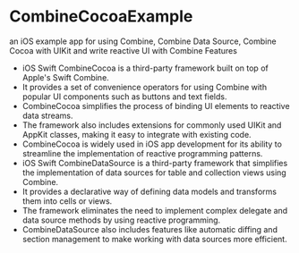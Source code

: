 # CombineCocoaExample
an iOS example app for using Combine, Combine Data Source, Combine Cocoa with UIKit and write reactive UI with Combine Features

- iOS Swift CombineCocoa is a third-party framework built on top of Apple's Swift Combine.
- It provides a set of convenience operators for using Combine with popular UI components such as buttons and text fields.
- CombineCocoa simplifies the process of binding UI elements to reactive data streams.
- The framework also includes extensions for commonly used UIKit and AppKit classes, making it easy to integrate with existing code.
- CombineCocoa is widely used in iOS app development for its ability to streamline the implementation of reactive programming patterns.
- iOS Swift CombineDataSource is a third-party framework that simplifies the implementation of data sources for table and collection views using Combine.
- It provides a declarative way of defining data models and transforms them into cells or views.
- The framework eliminates the need to implement complex delegate and data source methods by using reactive programming.
- CombineDataSource also includes features like automatic diffing and section management to make working with data sources more efficient.
